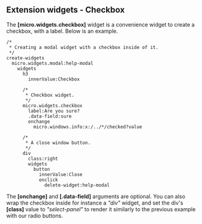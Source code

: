 
## Extension widgets - Checkbox

The **[micro.widgets.checkbox]** widget is a convenience widget to create a checkbox, with a label. Below is
an example.

```hyperlambda-snippet
/*
 * Creating a modal widget with a checkbox inside of it.
 */
create-widgets
  micro.widgets.modal:help-modal
    widgets
      h3
        innerValue:Checkbox

      /*
       * Checkbox widget.
       */
      micro.widgets.checkbox
        label:Are you sure?
        .data-field:sure
        onchange
          micro.windows.info:x:/../*/checked?value

      /*
       * A close window button.
       */
      div
        class:right
        widgets
          button
            innerValue:Close
            onclick
              delete-widget:help-modal
```

The **[onchange]** and **[.data-field]** arguments are optional. You can also wrap the checkbox inside for instance
a _"div"_ widget, and set the div's **[class]** value to _"select-panel"_ to render it similarly to the previous
example with our radio buttons.
